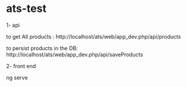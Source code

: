 # ats-test

1- api

to get All products : http://localhost/ats/web/app_dev.php/api/products

to persist products in the DB: http://localhost/ats/web/app_dev.php/api/saveProducts 

2- front end

ng serve
